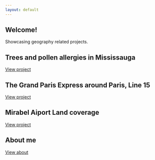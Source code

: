 ```yaml
---
layout: default
---
```


## Welcome!
Showcasing geography related projects.

## Trees and pollen allergies in Mississauga
[View project](./proj_treeallergy.html)

## The Grand Paris Express around Paris, Line 15
[View project](./proj_gpeligne15.html)

## Mirabel Aiport Land coverage
[View project](./proj_aeroportmirabel.html)

## About me
[View about](./about.html)
